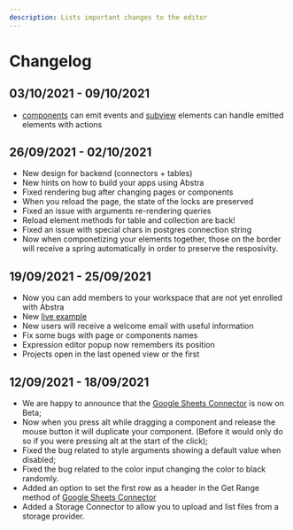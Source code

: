 ```yaml
---
description: Lists important changes to the editor
---
```


# Changelog

## 03/10/2021 - 09/10/2021

* [components](docs/front-end/components.md) can emit events and [subview](docs/front-end/elements/subview.md) elements can handle emitted elements with actions

## 26/09/2021 - 02/10/2021

* New design for backend \(connectors + tables\)
* New hints on how to build your apps using Abstra
* Fixed rendering bug after changing pages or components
* When you reload the page, the state of the locks are preserved
* Fixed an issue with arguments re-rendering queries
* Reload element methods for table and collection are back!
* Fixed an issue with special chars in postgres connection string 
* Now when componetizing your elements together, those on the border will receive a spring automatically in order to preserve the resposivity.

## 19/09/2021 - 25/09/2021

* Now you can add members to your workspace that are not yet enrolled with Abstra
* New [live example](https://youtu.be/g7zXapUv_ik)
* New users will receive a welcome email with useful information
* Fix some bugs with page or components names
* Expression editor popup now remembers its position
* Projects open in the last opened view or the first

## 12/09/2021 - 18/09/2021

* We are happy to announce that the [Google Sheets Connector](docs/back-end/connectors/google-sheets.md) is now on Beta;
* Now when you press alt while dragging a component and release the mouse button it will duplicate your component. \(Before it would only do so if you were pressing alt at the start of the click\);
* Fixed the bug related to style arguments showing a default value when disabled;
* Fixed the bug related to the color input changing the color to black randomly.
* Added an option to set the first row as a header in the Get Range method of [Google Sheets Connector](docs/back-end/connectors/google-sheets.md)
* Added a Storage Connector to allow you to upload and list files from a storage provider.

